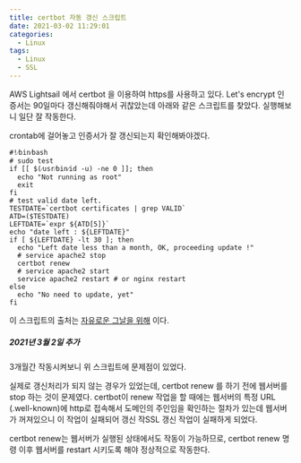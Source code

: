```yaml
---
title: certbot 자동 갱신 스크립트
date: 2021-03-02 11:29:01
categories:
  - Linux
tags:
  - Linux
  - SSL
---
```


AWS Lightsail 에서 certbot 을 이용하여 https를 사용하고 있다.
Let's encrypt 인증서는 90일마다 갱신해줘야해서 귀찮았는데 아래와 같은 스크립트를 찾았다. 실행해보니 일단 잘 작동한다.

crontab에 걸어놓고 인증서가 잘 갱신되는지 확인해봐야겠다.

```shell
#!⁄bin⁄bash
# sudo test
if [[ $(⁄usr⁄bin⁄id -u) -ne 0 ]]; then
  echo "Not running as root"
  exit
fi
# test valid date left.
TESTDATE=`certbot certificates | grep VALID`
ATD=($TESTDATE)
LEFTDATE=`expr ${ATD[5]}`
echo "date left : ${LEFTDATE}"
if [ ${LEFTDATE} -lt 30 ]; then
  echo "Left date less than a month, OK, proceeding update !"
  # service apache2 stop
  certbot renew
  # service apache2 start
  service apache2 restart # or nginx restart
else
  echo "No need to update, yet"
fi
```

이 스크립트의 출처는 [자유로운 그날을 위해](https://rageworx.tistory.com/1926) 이다.

##### 2021년 3월 2일 추가

3개월간 작동시켜보니 위 스크립트에 문제점이 있었다.

실제로 갱신처리가 되지 않는 경우가 있었는데, certbot renew 를 하기 전에 웹서버를 stop 하는 것이 문제였다. certbot이 renew 작업을 할 때에는 웹서버의 특정 URL (.well-known)에 http로 접속해서 도메인의 주인임을 확인하는 절차가 있는데 웹서버가 꺼져있으니 이 작업이 실패되어 갱신 작SSL 갱신 작업이 실패하게 되었다.

certbot renew는 웹서버가 실행된 상태에서도 작동이 가능하므로, certbot renew 명령 이후 웹서버를 restart 시키도록 해야 정상적으로 작동한다.
